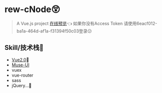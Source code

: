 
# rew-cNode:astonished:

> A Vue.js project [在线预览](https://l-aug.github.io/rew-cNode/public/index.html):point_left:
>如果你没有Access Token 请使用6eacf012-ba1a-464d-af1a-f31394f50c03登录:confused:
## Skill/技术栈:star2:

- [Vue2.0](https://github.com/vuejs/vuex):speech_balloon:
- [Muse-UI](https://github.com/museui/muse-ui)
- vuex
- vue-router
- sass
- jQuery...:speech_balloon:
